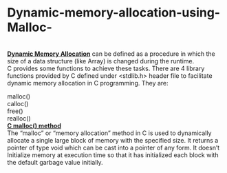 # Dynamic-memory-allocation-using-Malloc-
<br><b><ins>Dynamic Memory Allocation</b></ins> can be defined as a procedure in which the size of a data structure (like Array) is changed during the runtime.<br>
C provides some functions to achieve these tasks. There are 4 library functions provided by C defined under <stdlib.h> header file to facilitate dynamic memory allocation in C programming. They are: <br>

malloc()<br>
calloc()<br>
free()<br>
realloc()<br>
<b><ins>C malloc() method</b></ins><br>
The “malloc” or “memory allocation” method in C is used to dynamically allocate a single large block of memory with the specified size. It returns a pointer of type void which can be cast into a pointer of any form. It doesn’t Initialize memory at execution time so that it has initialized each block with the default garbage value initially. 
